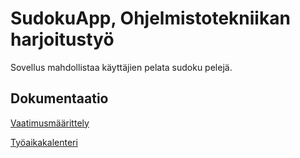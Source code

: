 # SudokuApp, Ohjelmistotekniikan harjoitustyö

Sovellus mahdollistaa käyttäjien pelata sudoku pelejä.

## Dokumentaatio

[Vaatimusmäärittely](https://github.com/HegePI/ot-harjoitustyo/blob/master/dokumentaatio/vaatimuusmaarittely.md)

[Työaikakalenteri](https://github.com/HegePI/ot-harjoitustyo/blob/master/dokumentaatio/tyoaikakalenteri.md)

